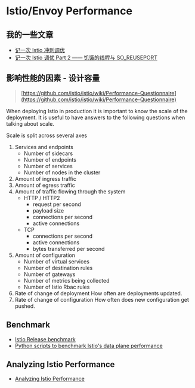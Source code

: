 # Istio/Envoy Performance


## 我的一些文章

- [记一次 Istio 冲刺调优](https://blog.mygraphql.com/zh/posts/cloud/istio/istio-tunning/istio-filter-tunning-thread/)
- [记一次 Istio 调优 Part 2 —— 饥饿的线程与 SO_REUSEPORT](https://blog.mygraphql.com/zh/posts/cloud/istio/istio-tunning/istio-thread-balance/)



## 影响性能的因素 - 设计容量

> [https://github.com/istio/istio/wiki/Performance-Questionnaire](https://github.com/istio/istio/wiki/Performance-Questionnaire)



When deploying Istio in production it is important to know the scale of the deployment. It is useful to have answers to the following questions when talking about scale.

Scale is split across several axes

1. Services and endpoints
    - Number of sidecars
    - Number of endpoints
    - Number of services
    - Number of nodes in the cluster
2. Amount of ingress traffic
3. Amount of egress traffic
4. Amount of traffic flowing through the system
    - HTTP / HTTP2
        - request per second
        - payload size
        - connections per second
        - active connections
    - TCP
        - connections per second
        - active connections
        - bytes transferred per second
5. Amount of configuration
    - Number of virtual services
    - Number of destination rules
    - Number of gateways
    - Number of metrics being collected
    - Number of Istio Rbac rules
6. Rate of change of deployment How often are deployments updated.
7. Rate of change of configuration How often does new configuration get pushed.


## Benchmark

- [Istio Release benchmark](https://istio.io/latest/docs/ops/deployment/performance-and-scalability/)
- [ Python scripts to benchmark Istio's data plane performance](https://github.com/istio/tools/tree/master/perf/benchmark)


## Analyzing Istio Performance

 - [Analyzing Istio Performance](https://github.com/istio/istio/wiki/Analyzing-Istio-Performance)



